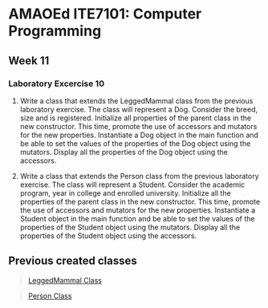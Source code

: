 # AMAOEd ITE7101: Computer Programming
## Week 11
### Laboratory Excercise 10

1.	Write a class that extends the LeggedMammal class from the previous laboratory exercise.  The class will represent a Dog.  Consider the breed, size and is registered.  Initialize all properties of the parent class in the new constructor.  This time, promote the use of accessors and mutators for the new properties.  Instantiate a Dog object in the main function and be able to set the values of the properties of the Dog object using the mutators.  Display all the properties of the Dog object using the accessors.

2.	Write a class that extends the Person class from the previous laboratory exercise.  The class will represent a Student. Consider the academic program, year in college and enrolled university. Initialize all the properties of the parent class in the new constructor.  This time, promote the use of accessors and mutators for the new properties.  Instantiate a Student object in the main function and be able to set the values of the properties of the Student object using the mutators.  Display all the properties of the Student object using the accessors.

## Previous created classes
>[LeggedMammal Class](https://github.com/jephthah-orobia/AMAOEd-ComProg1-Week10/blob/Lab9-Q1/src/legged-mammal.h)

>[Person Class](https://github.com/jephthah-orobia/AMAOEd-ComProg1-Week10/blob/Lab9-Q2/src/person.h)
